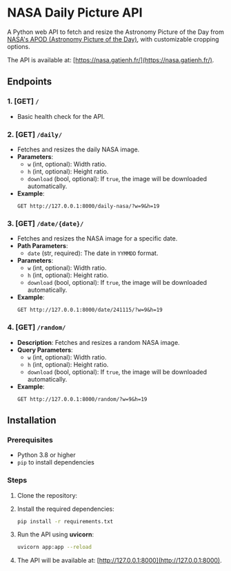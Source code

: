 # NASA Daily Picture API

A Python web API to fetch and resize the Astronomy Picture of the Day from [NASA's APOD (Astronomy Picture of the Day)](https://apod.nasa.gov/apod/), with customizable cropping options.

The API is available at: [https://nasa.gatienh.fr/](https://nasa.gatienh.fr/).

## **Endpoints**

### **1. [GET] `/`**
-  Basic health check for the API.

### **2. [GET] `/daily/`**
- Fetches and resizes the daily NASA image.
- **Parameters**:
  - `w` (int, optional): Width ratio.
  - `h` (int, optional): Height ratio.
  - `download` (bool, optional): If `true`, the image will be downloaded automatically.
- **Example**:
  ```
  GET http://127.0.0.1:8000/daily-nasa/?w=9&h=19
  ```

### **3. [GET] `/date/{date}/`**
- Fetches and resizes the NASA image for a specific date.
- **Path Parameters**:
  - `date` (str, required): The date in `YYMMDD` format.
- **Parameters**:
  - `w` (int, optional): Width ratio.
  - `h` (int, optional): Height ratio.
  - `download` (bool, optional): If `true`, the image will be downloaded automatically.
- **Example**:
  ```
  GET http://127.0.0.1:8000/date/241115/?w=9&h=19
  ```

### **4. [GET] `/random/`**
- **Description**: Fetches and resizes a random NASA image.
- **Query Parameters**:
  - `w` (int, optional): Width ratio.
  - `h` (int, optional): Height ratio.
  - `download` (bool, optional): If `true`, the image will be downloaded automatically.
- **Example**:
  ```
  GET http://127.0.0.1:8000/random/?w=9&h=19
  ```


## **Installation**

### Prerequisites

- Python 3.8 or higher
- `pip` to install dependencies

### Steps

1. Clone the repository:

2. Install the required dependencies:

   ```bash
   pip install -r requirements.txt
   ```

3. Run the API using **uvicorn**:

   ```bash
   uvicorn app:app --reload
   ```

4. The API will be available at: [http://127.0.0.1:8000](http://127.0.0.1:8000).